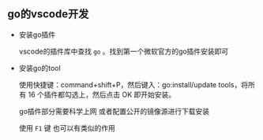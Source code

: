## go的vscode开发

- 安装go插件

    vscode的插件库中查找 `go` 。找到第一个微软官方的go插件安装即可

- 安装go的tool

    使用快捷键：command+shift+P，然后键入：go:install/update tools，将所有 16 个插件都勾选上，然后点击 OK 即开始安装。

    go插件部分需要科学上网 或者配置公开的镜像源进行下载安装

    使用 `F1` 键 也可以有类似的作用